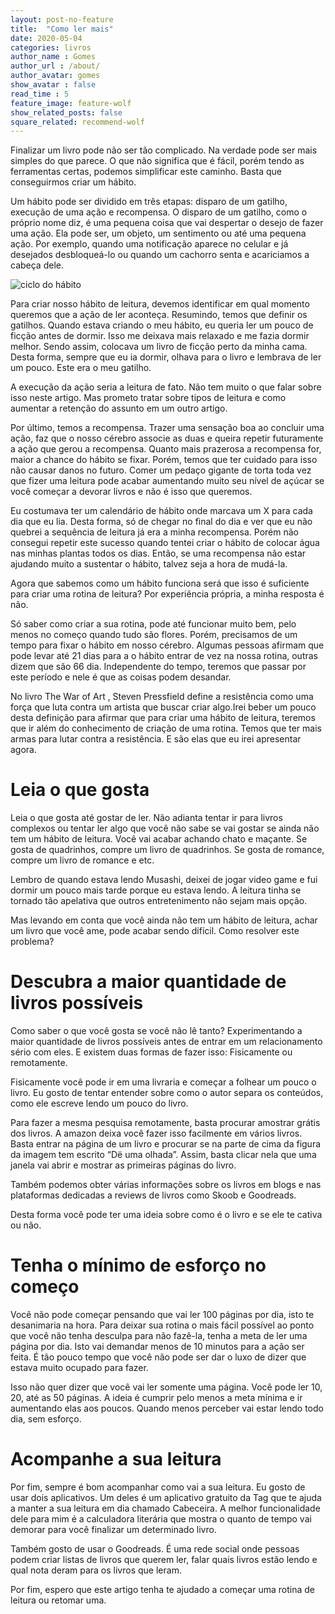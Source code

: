 ```yaml
---
layout: post-no-feature
title:  "Como ler mais"
date: 2020-05-04
categories: livros
author_name : Gomes
author_url : /about/
author_avatar: gomes
show_avatar : false
read_time : 5
feature_image: feature-wolf
show_related_posts: false
square_related: recommend-wolf
---
```


Finalizar um livro pode não ser tão complicado. Na verdade pode ser mais simples do que parece. O que não significa que é fácil, porém tendo as ferramentas certas, podemos simplificar este caminho. Basta que conseguirmos criar um hábito.

Um hábito pode ser dividido em três etapas: disparo de um gatilho, execução de uma ação e recompensa. O disparo de um gatilho, como o próprio nome diz, é uma pequena coisa que vai despertar o desejo de fazer uma ação. Ela pode ser, um objeto, um sentimento ou até uma pequena ação. Por exemplo, quando uma notificação aparece no celular e já desejados desbloqueá-lo ou quando um cachorro senta e acariciamos a cabeça dele.

![ciclo do hábito]({{site.url}}/img/post-assets/habito-de-leitura/habito.jpg)

Para criar nosso hábito de leitura, devemos identificar em qual momento queremos que a ação de ler aconteça. Resumindo, temos que definir os gatilhos. Quando estava criando o meu hábito, eu queria ler um pouco de ficção antes de dormir. Isso me deixava mais relaxado e me fazia dormir melhor. Sendo assim, colocava um livro de ficção perto da minha cama. Desta forma, sempre que eu ia dormir, olhava para o livro e lembrava de ler um pouco. Este era o meu gatilho. 

A execução da ação seria a leitura de fato. Não tem muito o que falar sobre isso neste artigo. Mas prometo tratar sobre tipos de leitura e como aumentar a retenção do assunto em um outro artigo.

Por último, temos a recompensa. Trazer uma sensação boa ao concluir uma ação, faz que o nosso cérebro associe as duas e queira repetir futuramente a ação que gerou a recompensa. Quanto mais prazerosa a recompensa for, maior a chance do hábito se fixar. Porém, temos que ter cuidado para isso não causar danos no futuro. Comer um pedaço gigante de torta toda vez que fizer uma leitura pode acabar aumentando muito seu nível de açúcar se você começar a devorar livros e não é isso que queremos.

Eu costumava ter um calendário de hábito onde marcava um X para cada dia que eu lia. Desta forma, só de chegar no final do dia e ver que eu não quebrei a sequência de leitura já era a minha recompensa. Porém não consegui repetir este sucesso quando tentei criar o hábito de colocar água nas minhas plantas todos os dias. Então, se uma recompensa não estar ajudando muito a sustentar o hábito, talvez seja a hora de mudá-la. 

Agora que sabemos como um hábito funciona será que isso é suficiente para criar uma rotina de leitura? Por experiência própria, a minha resposta é não. 

Só saber como criar a sua rotina, pode até funcionar muito bem, pelo menos no começo quando tudo são flores. Porém, precisamos de um tempo para fixar o hábito em nosso cérebro. Algumas pessoas afirmam que pode levar até 21 dias para a o hábito entrar de vez na nossa rotina, outras dizem que são 66 dia. Independente do tempo, teremos que passar por este período e nele é que as coisas podem desandar. 

No livro The War of Art , Steven Pressfield define a resistência como uma força que luta contra um artista que buscar criar algo.Irei beber um pouco desta definição para afirmar que para criar uma hábito de leitura, teremos que ir além do conhecimento de criação de uma rotina. Temos que ter mais armas para lutar contra a resistência. E são elas que eu irei apresentar agora. 

# Leia o que gosta 

Leia o que gosta até gostar de ler. Não adianta tentar ir para livros complexos ou tentar ler algo que você não sabe se vai gostar se ainda não tem um hábito de leitura. Você vai acabar achando chato e maçante. Se gosta de quadrinhos, compre um livro de quadrinhos. Se gosta de romance, compre um livro de romance e etc. 

 Lembro de quando estava lendo Musashi, deixei de jogar video game e fui dormir um pouco mais tarde porque eu estava lendo. A leitura tinha se tornado tão apelativa que outros entretenimento não sejam mais opção.

Mas levando em conta que você ainda não tem um hábito de leitura, achar um livro que você ame, pode acabar sendo difícil. Como resolver este problema? 

# Descubra a maior quantidade de livros possíveis

Como saber o que você gosta se você não lê tanto? Experimentando a maior quantidade de livros possíveis antes de entrar em um relacionamento sério com eles. E existem duas formas de fazer isso: Fisicamente ou remotamente. 

Fisicamente você pode ir em uma livraria e começar a folhear um pouco o livro. Eu gosto de tentar entender sobre como o autor separa os conteúdos, como ele escreve lendo um pouco do livro. 

Para fazer a mesma pesquisa remotamente, basta procurar amostrar grátis dos livros.  A amazon deixa você fazer isso facilmente em vários livros. Basta entrar na página de um livro e procurar se na parte de cima da figura da imagem tem escrito “Dë uma olhada”. Assim,  basta clicar nela que uma janela vai abrir e mostrar as primeiras páginas do livro. 

Também podemos obter várias informações sobre os livros em blogs e nas plataformas dedicadas a reviews de livros como Skoob e Goodreads. 

Desta forma você pode ter uma ideia sobre como é o livro e se ele te cativa ou não.

# Tenha o mínimo de esforço no começo

Você não pode começar pensando que vai ler 100 páginas por dia, isto te desanimaria na hora. Para deixar sua rotina o mais fácil possível ao ponto que você não tenha desculpa para não fazê-la, tenha a meta de ler uma página por dia. Isto vai demandar menos de 10 minutos para a ação ser feita. É tão pouco tempo que você não pode ser dar o luxo de  dizer que estava muito ocupado para fazer. 

Isso não quer dizer que você vai ler somente uma página. Você pode ler 10, 20, até as 50 páginas. A ideia é cumprir pelo menos a meta mínima e ir aumentando elas aos poucos. Quando menos perceber vai estar lendo todo dia, sem esforço.

# Acompanhe a sua leitura

Por fim, sempre é bom acompanhar como vai a sua leitura. Eu gosto de usar dois aplicativos. Um deles é um aplicativo gratuito da Tag que te ajuda a manter a sua leitura em dia chamado Cabeceira. A melhor funcionalidade dele para mim é a calculadora literária que mostra o quanto de tempo vai demorar para você finalizar um determinado livro.

Também gosto de usar o Goodreads. É uma rede social onde pessoas podem criar listas de livros que querem ler, falar quais livros estão lendo e qual nota deram para os livros que leram. 

Por fim, espero que este artigo tenha te ajudado a começar uma rotina de leitura ou retomar uma. 